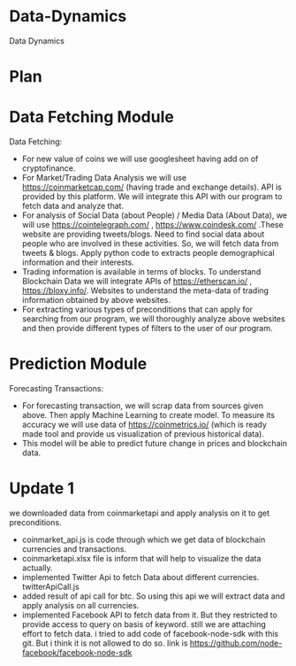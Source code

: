 # Data-Dynamics
Data Dynamics

# Plan

# Data Fetching Module
Data Fetching:
- For new value of coins we will use googlesheet having add on of cryptofinance.
- For Market/Trading Data Analysis we will use https://coinmarketcap.com/ (having trade
and exchange details). API is provided by this platform. We will integrate this API with
our program to fetch data and analyze that.
- For analysis of Social Data (about People) / Media Data (About Data), we will use
https://cointelegraph.com/ , https://www.coindesk.com/ .These website are providing
tweets/blogs. Need to find social data about people who are involved in these activities.
So, we will fetch data from tweets & blogs. Apply python code to extracts people
demographical information and their interests.
- Trading information is available in terms of blocks. To understand Blockchain Data we
will integrate APIs of https://etherscan.io/ , https://bloxy.info/. Websites to understand
the meta-data of trading information obtained by above websites.
- For extracting various types of preconditions that can apply for searching from our
program, we will thoroughly analyze above websites and then provide different types of
filters to the user of our program.

# Prediction Module
Forecasting Transactions:
- For forecasting transaction, we will scrap data from sources given above. Then apply Machine
Learning to create model. To measure its accuracy we will use data of https://coinmetrics.io/
(which is ready made tool and provide us visualization of previous historical data).
- This model will be able to predict future change in prices and blockchain data.


# Update 1
we downloaded data from coinmarketapi and apply analysis on it to get preconditions.

- coinmarket_api.js is code through which we get data of blockchain currencies and transactions.
- coinmarketapi.xlsx file is inform that will help to visualize the data actually.
- implemented Twitter Api to fetch Data about different currencies. twitterApiCall.js
- added result of api call for btc. So using this api we will extract data and apply analysis on all currencies.
- implemented Facebook API to fetch data from it. But they restricted to provide access to query on basis of keyword. still we are attaching effort to fetch data. i tried to add code of facebook-node-sdk with this git. But i think it is not allowed to do so. link is https://github.com/node-facebook/facebook-node-sdk
